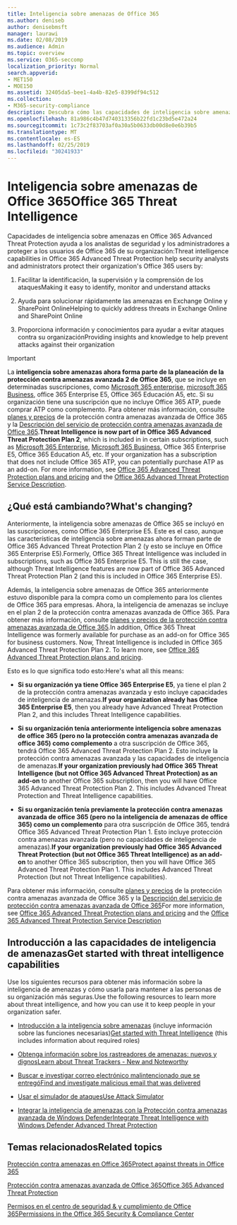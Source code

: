 ```yaml
---
title: Inteligencia sobre amenazas de Office 365
ms.author: deniseb
author: denisebmsft
manager: laurawi
ms.date: 02/08/2019
ms.audience: Admin
ms.topic: overview
ms.service: O365-seccomp
localization_priority: Normal
search.appverid:
- MET150
- MOE150
ms.assetid: 32405da5-bee1-4a4b-82e5-8399df94c512
ms.collection:
- M365-security-compliance
description: Descubra cómo las capacidades de inteligencia sobre amenazas de la protección contra amenazas avanzada pueden ayudarle a investigar las amenazas contra su organización, responder a malware, suplantación de identidad (phishing) y otros ataques que Office 365 ha detectado en su nombre y buscar indicadores de amenazas.
ms.openlocfilehash: 81a986c4b47d740313356b22fd1c23bd5e472a24
ms.sourcegitcommit: 1c73c2f83703af0a30a5b0633db00d8e0e6b39b5
ms.translationtype: MT
ms.contentlocale: es-ES
ms.lasthandoff: 02/25/2019
ms.locfileid: "30241933"
---
```

# <a name="office-365-threat-intelligence"></a><span data-ttu-id="00730-103">Inteligencia sobre amenazas de Office 365</span><span class="sxs-lookup"><span data-stu-id="00730-103">Office 365 Threat Intelligence</span></span>

<span data-ttu-id="00730-104">Capacidades de inteligencia sobre amenazas en Office 365 Advanced Threat Protection ayuda a los analistas de seguridad y los administradores a proteger a los usuarios de Office 365 de su organización:</span><span class="sxs-lookup"><span data-stu-id="00730-104">Threat intelligence capabilities in Office 365 Advanced Threat Protection help security analysts and administrators protect their organization's Office 365 users by:</span></span>
  
1. <span data-ttu-id="00730-105">Facilitar la identificación, la supervisión y la comprensión de los ataques</span><span class="sxs-lookup"><span data-stu-id="00730-105">Making it easy to identify, monitor and understand attacks</span></span>
    
2. <span data-ttu-id="00730-106">Ayuda para solucionar rápidamente las amenazas en Exchange Online y SharePoint Online</span><span class="sxs-lookup"><span data-stu-id="00730-106">Helping to quickly address threats in Exchange Online and SharePoint Online</span></span>
    
3. <span data-ttu-id="00730-107">Proporciona información y conocimientos para ayudar a evitar ataques contra su organización</span><span class="sxs-lookup"><span data-stu-id="00730-107">Providing insights and knowledge to help prevent attacks against their organization</span></span>
    
> [!IMPORTANT]
> <span data-ttu-id="00730-p101">La **inteligencia sobre amenazas ahora forma parte de la planeación de la protección contra amenazas avanzada 2 de Office 365**, que se incluye en determinadas suscripciones, como [Microsoft 365 enterprise](https://www.microsoft.com/microsoft-365/enterprise/home), [microsoft 365 Business](https://www.microsoft.com/microsoft-365/business), office 365 Enterprise E5, Office 365 Educación A5, etc. Si su organización tiene una suscripción que no incluye Office 365 ATP, puede comprar ATP como complemento. Para obtener más información, consulte [planes y precios](https://products.office.com/exchange/advance-threat-protection) de la protección contra amenazas avanzada de Office 365 y la [Descripción del servicio de protección contra amenazas avanzada de Office 365](https://docs.microsoft.com/en-us/office365/servicedescriptions/office-365-advanced-threat-protection-service-description#whats-new-in-office-365-advanced-threat-protection-atp).</span><span class="sxs-lookup"><span data-stu-id="00730-p101">**Threat Intelligence is now part of in Office 365 Advanced Threat Protection Plan 2**, which is included in in certain subscriptions, such as [Microsoft 365 Enterprise](https://www.microsoft.com/microsoft-365/enterprise/home), [Microsoft 365 Business](https://www.microsoft.com/microsoft-365/business), Office 365 Enterprise E5, Office 365 Education A5, etc. If your organization has a subscription that does not include Office 365 ATP, you can potentially purchase ATP as an add-on. For more information, see [Office 365 Advanced Threat Protection plans and pricing](https://products.office.com/exchange/advance-threat-protection) and the [Office 365 Advanced Threat Protection Service Description](https://docs.microsoft.com/en-us/office365/servicedescriptions/office-365-advanced-threat-protection-service-description#whats-new-in-office-365-advanced-threat-protection-atp).</span></span> 
  
## <a name="whats-changing"></a><span data-ttu-id="00730-110">¿Qué está cambiando?</span><span class="sxs-lookup"><span data-stu-id="00730-110">What's changing?</span></span>

<span data-ttu-id="00730-p102">Anteriormente, la inteligencia sobre amenazas de Office 365 se incluyó en las suscripciones, como Office 365 Enterprise E5. Este es el caso, aunque las características de inteligencia sobre amenazas ahora forman parte de Office 365 Advanced Threat Protection Plan 2 (y esto se incluye en Office 365 Enterprise E5).</span><span class="sxs-lookup"><span data-stu-id="00730-p102">Formerly, Office 365 Threat Intelligence was included in subscriptions, such as Office 365 Enterprise E5. This is still the case, although Threat Intelligence features are now part of Office 365 Advanced Threat Protection Plan 2 (and this is included in Office 365 Enterprise E5).</span></span> 

<span data-ttu-id="00730-p103">Además, la inteligencia sobre amenazas de Office 365 anteriormente estuvo disponible para la compra como un complemento para los clientes de Office 365 para empresas. Ahora, la inteligencia de amenazas se incluye en el plan 2 de la protección contra amenazas avanzada de Office 365. Para obtener más información, consulte [planes y precios de la protección contra amenazas avanzada de Office 365](https://products.office.com/exchange/advance-threat-protection).</span><span class="sxs-lookup"><span data-stu-id="00730-p103">In addition, Office 365 Threat Intelligence was formerly available for purchase as an add-on for Office 365 for business customers. Now, Threat Intelligence is included in Office 365 Advanced Threat Protection Plan 2. To learn more, see [Office 365 Advanced Threat Protection plans and pricing](https://products.office.com/exchange/advance-threat-protection).</span></span>

<span data-ttu-id="00730-116">Esto es lo que significa todo esto:</span><span class="sxs-lookup"><span data-stu-id="00730-116">Here's what all this means:</span></span>

- <span data-ttu-id="00730-117">**Si su organización ya tiene Office 365 Enterprise E5**, ya tiene el plan 2 de la protección contra amenazas avanzada y esto incluye capacidades de inteligencia de amenazas.</span><span class="sxs-lookup"><span data-stu-id="00730-117">**If your organization already has Office 365 Enterprise E5**, then you already have Advanced Threat Protection Plan 2, and this includes Threat Intelligence capabilities.</span></span>

- <span data-ttu-id="00730-p104">**Si su organización tenía anteriormente inteligencia sobre amenazas de office 365 (pero no la protección contra amenazas avanzada de office 365) como complemento** a otra suscripción de Office 365, tendrá Office 365 Advanced Threat Protection Plan 2. Esto incluye la protección contra amenazas avanzada y las capacidades de inteligencia de amenazas.</span><span class="sxs-lookup"><span data-stu-id="00730-p104">**If your organization previously had Office 365 Threat Intelligence (but not Office 365 Advanced Threat Protection) as an add-on** to another Office 365 subscription, then you will have Office 365 Advanced Threat Protection Plan 2. This includes Advanced Threat Protection and Threat Intelligence capabilities.</span></span> 

- <span data-ttu-id="00730-p105">**Si su organización tenía previamente la protección contra amenazas avanzada de office 365 (pero no la inteligencia de amenazas de office 365) como un complemento** para otra suscripción de Office 365, tendrá Office 365 Advanced Threat Protection Plan 1. Esto incluye protección contra amenazas avanzada (pero no capacidades de inteligencia de amenazas).</span><span class="sxs-lookup"><span data-stu-id="00730-p105">**If your organization previously had Office 365 Advanced Threat Protection (but not Office 365 Threat Intelligence) as an add-on** to another Office 365 subscription, then you will have Office 365 Advanced Threat Protection Plan 1. This includes Advanced Threat Protection (but not Threat Intelligence capabilities).</span></span>

<span data-ttu-id="00730-122">Para obtener más información, consulte [planes y precios](https://products.office.com/exchange/advance-threat-protection) de la protección contra amenazas avanzada de Office 365 y la [Descripción del servicio de protección contra amenazas avanzada de Office 365](https://docs.microsoft.com/en-us/office365/servicedescriptions/office-365-advanced-threat-protection-service-description#whats-new-in-office-365-advanced-threat-protection-atp)</span><span class="sxs-lookup"><span data-stu-id="00730-122">For more information, see [Office 365 Advanced Threat Protection plans and pricing](https://products.office.com/exchange/advance-threat-protection) and the [Office 365 Advanced Threat Protection Service Description](https://docs.microsoft.com/en-us/office365/servicedescriptions/office-365-advanced-threat-protection-service-description#whats-new-in-office-365-advanced-threat-protection-atp)</span></span>

## <a name="get-started-with-threat-intelligence-capabilities"></a><span data-ttu-id="00730-123">Introducción a las capacidades de inteligencia de amenazas</span><span class="sxs-lookup"><span data-stu-id="00730-123">Get started with threat intelligence capabilities</span></span>

<span data-ttu-id="00730-124">Use los siguientes recursos para obtener más información sobre la inteligencia de amenazas y cómo usarla para mantener a las personas de su organización más seguras.</span><span class="sxs-lookup"><span data-stu-id="00730-124">Use the following resources to learn more about threat intelligence, and how you can use it to keep people in your organization safer.</span></span>
  
- <span data-ttu-id="00730-125">[Introducción a la inteligencia sobre amenazas](get-started-with-ti.md) (incluye información sobre las funciones necesarias)</span><span class="sxs-lookup"><span data-stu-id="00730-125">[Get started with Threat Intelligence](get-started-with-ti.md) (this includes information about required roles)</span></span> 
    
- [<span data-ttu-id="00730-126">Obtenga información sobre los rastreadores de amenazas: nuevos y dignos</span><span class="sxs-lookup"><span data-stu-id="00730-126">Learn about Threat Trackers - New and Noteworthy</span></span>](threat-trackers.md)
    
- [<span data-ttu-id="00730-127">Buscar e investigar correo electrónico malintencionado que se entregó</span><span class="sxs-lookup"><span data-stu-id="00730-127">Find and investigate malicious email that was delivered</span></span>](investigate-malicious-email-that-was-delivered.md)
    
- [<span data-ttu-id="00730-128">Usar el simulador de ataques</span><span class="sxs-lookup"><span data-stu-id="00730-128">Use Attack Simulator</span></span>](attack-simulator.md)
    
- [<span data-ttu-id="00730-129">Integrar la inteligencia de amenazas con la Protección contra amenazas avanzada de Windows Defender</span><span class="sxs-lookup"><span data-stu-id="00730-129">Integrate Threat Intelligence with Windows Defender Advanced Threat Protection</span></span>](integrate-office-365-ti-with-wdatp.md)
    
## <a name="related-topics"></a><span data-ttu-id="00730-130">Temas relacionados</span><span class="sxs-lookup"><span data-stu-id="00730-130">Related topics</span></span>

[<span data-ttu-id="00730-131">Protección contra amenazas en Office 365</span><span class="sxs-lookup"><span data-stu-id="00730-131">Protect against threats in Office 365</span></span>](protect-against-threats.md)
  
[<span data-ttu-id="00730-132">Protección contra amenazas avanzada de Office 365</span><span class="sxs-lookup"><span data-stu-id="00730-132">Office 365 Advanced Threat Protection</span></span>](office-365-atp.md)
  
[<span data-ttu-id="00730-133">Permisos en el centro de seguridad &amp; y cumplimiento de Office 365</span><span class="sxs-lookup"><span data-stu-id="00730-133">Permissions in the Office 365 Security &amp; Compliance Center</span></span>](permissions-in-the-security-and-compliance-center.md)
  

